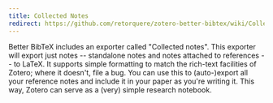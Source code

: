```yaml
---
title: Collected Notes
redirect: https://github.com/retorquere/zotero-better-bibtex/wiki/Collected-Notes
---
```


Better BibTeX includes an exporter called "Collected notes". This exporter will export just notes -- standalone notes
and notes attached to references -- to LaTeX. It supports simple formatting to match the rich-text facilities of Zotero;
where it doesn't, file a bug. You can use this to (auto-)export all your reference notes and include it in your paper as
you're writing it. This way, Zotero can serve as a (very) simple research notebook.
